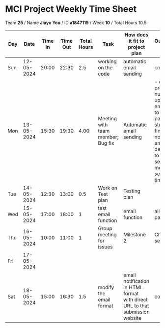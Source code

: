 # MCI Project Weekly Time Sheet

Team **25** / Name **Jiayu You** / ID **a1847115** / Week **10** / Total Hours 10.5

| Day | Date       | Time In | Time Out | Total Hours | Task | How does it fit to project plan | Outcome/Next action |
| --- | ---------- | ------- | -------- | ----------- | ---- | ------------------------------- | ------------------- |
| Sun | 12-05-2024 | 20:00   | 22:30    | 2.5           | working on the code| automatic email sending | continue
| Mon | 13-05-2024 | 15:30   | 19:30    | 4.00        | Meeting with team member; Bug fix| Automatic email sending| - display proper week number; - update send email function to check if that particular student have final draft or not. if not send email; - set delay function to prevent several messages send at same time.|
| Tue | 14-05-2024 | 12:30   | 13:00    | 0.5           | Work on Test plan | Testing plan | |
| Wed | 15-05-2024 | 17:00   | 18:00    |  1          | test email function  | email function | all tested and passed |
| Thu | 16-05-2024 | 10:00   | 11:00    | 1          | Group meeting for issues | Milestone 2 | Change email sending format|
| Fri | 17-05-2024 |  |     |           | | | 
| Sat | 18-05-2024 | 15:00   | 16:30    | 1.5           | modify the email format| email notification in HTML format with direct URL to that submission website | continue
